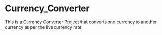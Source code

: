 # Currency_Converter
This is a Currency Converter Project that converts one currency to another currency as per the live currency rate
